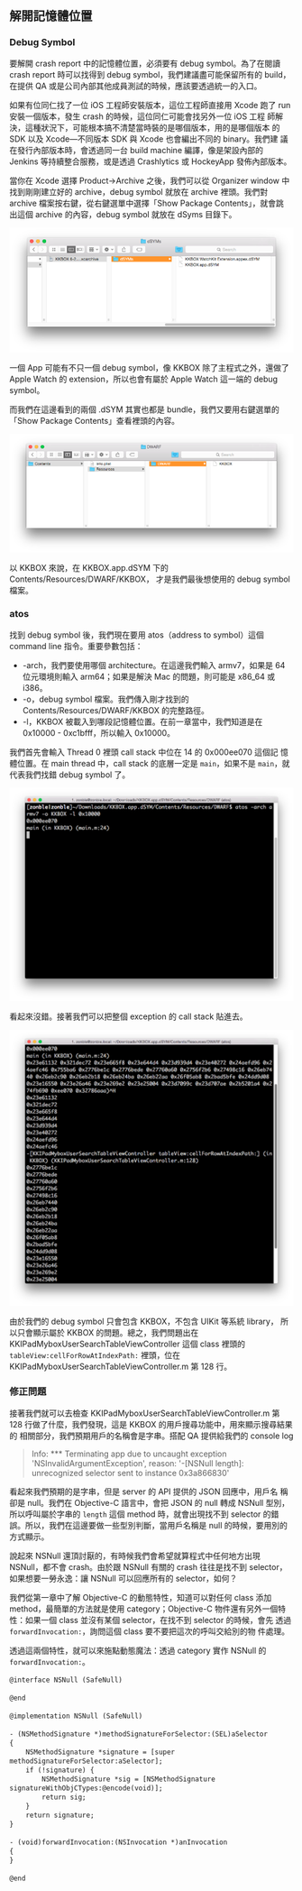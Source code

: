 解開記憶體位置
--------------

### Debug Symbol

要解開 crash report 中的記憶體位置，必須要有 debug symbol。為了在閱讀
crash report 時可以找得到 debug symbol，我們建議盡可能保留所有的 build，
在提供 QA 或是公司內部其他成員測試的時候，應該要透過統一的入口。

如果有位同仁找了一位 iOS 工程師安裝版本，這位工程師直接用 Xcode 跑了
run 安裝一個版本，發生 crash 的時候，這位同仁可能會找另外一位 iOS 工程
師解決，這種狀況下，可能根本搞不清楚當時裝的是哪個版本，用的是哪個版本
的 SDK 以及 Xcode—不同版本 SDK 與 Xcode 也會編出不同的 binary。我們建
議在發行內部版本時，會透過同一台 build machine 編譯，像是架設內部的
Jenkins 等持續整合服務，或是透過 Crashlytics 或 HockeyApp 發佈內部版本。

當你在 Xcode 選擇 Product->Archive 之後，我們可以從 Organizer window
中找到剛剛建立好的 archive，debug symbol 就放在 archive 裡頭。我們對
archive 檔案按右鍵，從右鍵選單中選擇「Show Package Contents」，就會跳
出這個 archive 的內容，debug symbol 就放在 dSyms 目錄下。

![Debug symbol 的位置](dsym1.png)

一個 App 可能有不只一個 debug symbol，像 KKBOX 除了主程式之外，還做了
Apple Watch 的 extension，所以也會有屬於 Apple Watch 這一端的 debug
symbol。

而我們在這邊看到的兩個 .dSYM 其實也都是 bundle，我們又要用右鍵選單的
「Show Package Contents」查看裡頭的內容。

![Debug symbol 的位置](dsym2.png)

以 KKBOX 來說，在 KKBOX.app.dSYM 下的 Contents/Resources/DWARF/KKBOX，
才是我們最後想使用的 debug symbol 檔案。

### atos

找到 debug symbol 後，我們現在要用 atos（address to symbol）這個
command line 指令。重要參數包括：

- -arch，我們要使用哪個 architecture。在這邊我們輸入 armv7，如果是 64
  位元環境則輸入 arm64；如果是解決 Mac 的問題，則可能是 x86_64 或 i386。
- -o，debug symbol 檔案。我們傳入剛才找到的
  Contents/Resources/DWARF/KKBOX 的完整路徑。
- -l，KKBOX 被載入到哪段記憶體位置。在前一章當中，我們知道是在
  0x10000 - 0xc1bfff，所以輸入 0x10000。

我們首先會輸入 Thread 0 裡頭 call stack 中位在 14 的 0x000ee070 這個記
憶體位置。在 main thread 中，call stack 的底層一定是 `main`，如果不是
`main`，就代表我們找錯 debug symbol 了。

![Atos 指令](atos1.png)

看起來沒錯。接著我們可以把整個 exception 的 call stack 貼進去。

![Atos 指令](atos2.png)

由於我們的 debug symbol 只會包含 KKBOX，不包含 UIKit 等系統 library，
所以只會顯示屬於 KKBOX 的問題。總之，我們問題出在
KKIPadMyboxUserSearchTableViewController 這個 class 裡頭的
`tableView:cellForRowAtIndexPath:` 裡頭，位在
KKIPadMyboxUserSearchTableViewController.m 第 128 行。

### 修正問題

接著我們就可以去檢查 KKIPadMyboxUserSearchTableViewController.m 第 128
行做了什麼，我們發現，這是 KKBOX 的用戶搜尋功能中，用來顯示搜尋結果的
相關部分，我們預期用戶的名稱會是字串。搭配 QA 提供給我們的 console log

> Info: \*** Terminating app due to uncaught exception
> 'NSInvalidArgumentException', reason: '-[NSNull length]:
> unrecognized selector sent to instance 0x3a866830'

看起來我們預期的是字串，但是 server 的 API 提供的 JSON 回應中，用戶名
稱卻是 null。我們在 Objective-C 語言中，會把 JSON 的 null 轉成 NSNull
型別，所以呼叫屬於字串的 `length` 這個 method 時，就會出現找不到
selector 的錯誤。所以，我們在這邊要做一些型別判斷，當用戶名稱是 null
的時候，要用別的方式顯示。

說起來 NSNull 還頂討厭的，有時候我們會希望就算程式中任何地方出現
NSNull，都不會 crash。由於跟 NSNull 有關的 crash 往往是找不到 selector，
如果想要一勞永逸：讓 NSNull 可以回應所有的 selector，如何？

我們從第一章中了解 Objective-C 的動態特性，知道可以對任何 class 添加
method，最簡單的方法就是使用 category；Objective-C 物件還有另外一個特
性：如果一個 class 並沒有某個 selector，在找不到 selector 的時候，會先
透過 `forwardInvocation:`，詢問這個 class 要不要把這次的呼叫交給別的物
件處理。

透過這兩個特性，就可以來施點動態魔法：透過 category 實作 NSNull 的
`forwardInvocation:`。


``` objc
@interface NSNull (SafeNull)

@end

@implementation NSNull (SafeNull)

- (NSMethodSignature *)methodSignatureForSelector:(SEL)aSelector
{
	NSMethodSignature *signature = [super methodSignatureForSelector:aSelector];
	if (!signature) {
		NSMethodSignature *sig = [NSMethodSignature signatureWithObjCTypes:@encode(void)];
		return sig;
	}
	return signature;
}

- (void)forwardInvocation:(NSInvocation *)anInvocation
{
}

@end
```
